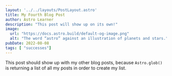```yaml
---
layout: '../../layouts/PostLayout.astro'
title: My Fourth Blog Post
author: Astro Learner
description: "This post will show up on its own!"
image: 
  url: "https://docs.astro.build/default-og-image.png"
  alt: "The word “astro” against an illustration of planets and stars."
pubDate: 2022-08-08
tags: [ "successes"]
---
```

This post should show up with my other blog posts, because `Astro.glob()` is returning a list of all my posts in order to create my list.